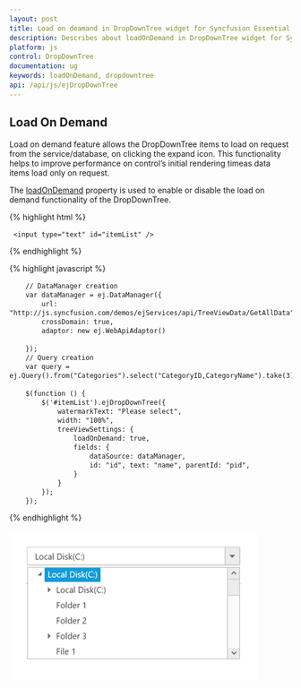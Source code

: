 ```yaml
---
layout: post
title: Load on deamand in DropDownTree widget for Syncfusion Essential JS
description: Describes about loadOnDemand in DropDownTree widget for Syncfusion Essential JS
platform: js
control: DropDownTree
documentation: ug
keywords: loadOnDemand, dropdowntree
api: /api/js/ejDropDownTree
---
```


## Load On Demand

Load on demand feature allows the DropDownTree items to load on request from the service/database, on clicking the expand icon. This functionality helps to improve performance on control’s initial rendering timeas data items load only on request. 

The [loadOnDemand](https://help.syncfusion.com/api/js/ejdropdowntree#members:loadOnDemand) property is used to enable or disable the load on demand functionality of the DropDownTree.

{% highlight html %}

     <input type="text" id="itemList" />
     
{% endhighlight %}

{% highlight javascript %}
  
        // DataManager creation
        var dataManager = ej.DataManager({
            url: "http://js.syncfusion.com/demos/ejServices/api/TreeViewData/GetAllData",
            crossDomain: true,
            adaptor: new ej.WebApiAdaptor()

        });
        // Query creation
        var query = ej.Query().from("Categories").select("CategoryID,CategoryName").take(3);

        $(function () {
            $('#itemList').ejDropDownTree({
                watermarkText: "Please select",
                width: "100%",
                treeViewSettings: {
                    loadOnDemand: true,
                    fields: {
                        dataSource: dataManager,
                        id: "id", text: "name", parentId: "pid",
                    }
                }
            });
        });

{% endhighlight %}

![](LoadOnDemand_images/loadondemand.png)